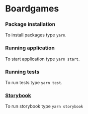 # Boardgames

### Package installation

To install packages type `yarn`.

### Running application

To start application type `yarn start`.

### Running tests

To run tests type `yarn test`.

### [Storybook](https://storybook.js.org/)

To run storybook type `yarn storybook`
